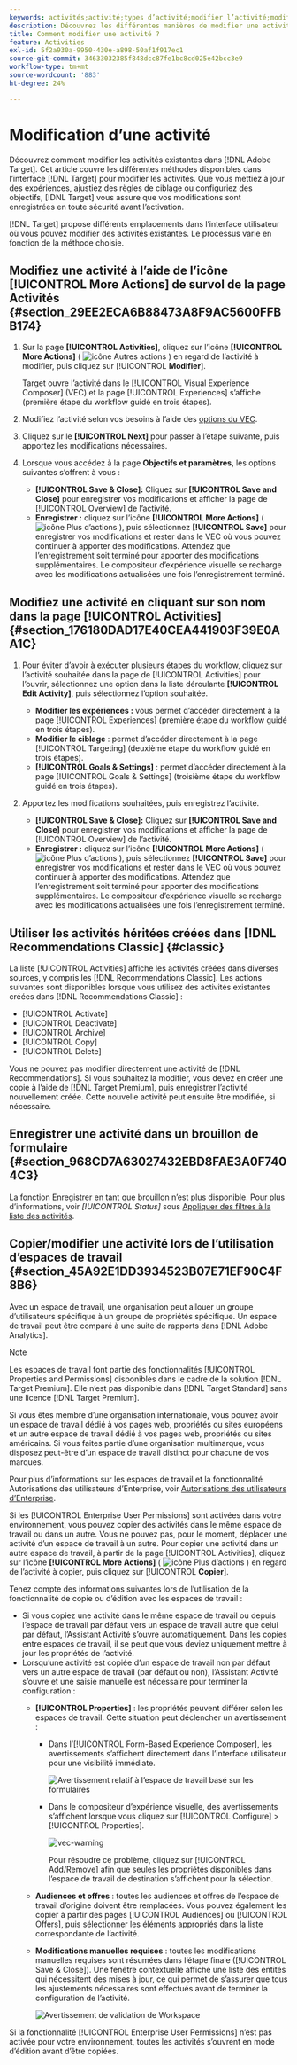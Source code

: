 ```yaml
---
keywords: activités;activité;types d’activité;modifier l’activité;modifier;copier
description: Découvrez les différentes manières de modifier une activité existante.
title: Comment modifier une activité ?
feature: Activities
exl-id: 5f2a930a-9950-430e-a898-50af1f917ec1
source-git-commit: 34633032385f848dcc87fe1bc8cd025e42bcc3e9
workflow-type: tm+mt
source-wordcount: '883'
ht-degree: 24%

---
```


# Modification d’une activité

Découvrez comment modifier les activités existantes dans [!DNL Adobe Target]. Cet article couvre les différentes méthodes disponibles dans l’interface [!DNL Target] pour modifier les activités. Que vous mettiez à jour des expériences, ajustiez des règles de ciblage ou configuriez des objectifs, [!DNL Target] vous assure que vos modifications sont enregistrées en toute sécurité avant l’activation.

[!DNL Target] propose différents emplacements dans l’interface utilisateur où vous pouvez modifier des activités existantes. Le processus varie en fonction de la méthode choisie.

## Modifiez une activité à l’aide de l’icône [!UICONTROL More Actions] de survol de la page Activités {#section_29EE2ECA6B88473A8F9AC5600FFBB174}

1. Sur la page **[!UICONTROL Activities]**, cliquez sur l’icône **[!UICONTROL More Actions]** ( ![icône Autres actions](/help/main/assets/icons/MoreSmall.svg) ) en regard de l’activité à modifier, puis cliquez sur [!UICONTROL **Modifier**].

   Target ouvre l’activité dans le [!UICONTROL Visual Experience Composer] (VEC) et la page [!UICONTROL Experiences] s’affiche (première étape du workflow guidé en trois étapes).

1. Modifiez l’activité selon vos besoins à l’aide des [options du VEC](/help/main/c-experiences/c-visual-experience-composer/viztarget-options.md).

1. Cliquez sur le **[!UICONTROL Next]** pour passer à l’étape suivante, puis apportez les modifications nécessaires.

1. Lorsque vous accédez à la page **Objectifs et paramètres**, les options suivantes s’offrent à vous :

   * **[!UICONTROL Save & Close]:** Cliquez sur **[!UICONTROL Save and Close]** pour enregistrer vos modifications et afficher la page de [!UICONTROL Overview] de l’activité.
   * **Enregistrer :** cliquez sur l’icône **[!UICONTROL More Actions]** ( ![icône Plus d’actions](/help/main/assets/icons/MoreSmallListVert.svg) ), puis sélectionnez **[!UICONTROL Save]** pour enregistrer vos modifications et rester dans le VEC où vous pouvez continuer à apporter des modifications. Attendez que l’enregistrement soit terminé pour apporter des modifications supplémentaires. Le compositeur d’expérience visuelle se recharge avec les modifications actualisées une fois l’enregistrement terminé.

## Modifiez une activité en cliquant sur son nom dans la page [!UICONTROL Activities] {#section_176180DAD17E40CEA441903F39E0AA1C}

1. Pour éviter d’avoir à exécuter plusieurs étapes du workflow, cliquez sur l’activité souhaitée dans la page de [!UICONTROL Activities] pour l’ouvrir, sélectionnez une option dans la liste déroulante **[!UICONTROL Edit Activity]**, puis sélectionnez l’option souhaitée.

   * **Modifier les expériences :** vous permet d’accéder directement à la page [!UICONTROL Experiences] (première étape du workflow guidé en trois étapes).
   * **Modifier le ciblage** : permet d’accéder directement à la page [!UICONTROL Targeting] (deuxième étape du workflow guidé en trois étapes).
   * **[!UICONTROL Goals & Settings]** : permet d’accéder directement à la page [!UICONTROL Goals & Settings] (troisième étape du workflow guidé en trois étapes).

1. Apportez les modifications souhaitées, puis enregistrez l’activité.

   * **[!UICONTROL Save & Close]:** Cliquez sur **[!UICONTROL Save and Close]** pour enregistrer vos modifications et afficher la page de [!UICONTROL Overview] de l’activité.
   * **Enregistrer :** cliquez sur l’icône **[!UICONTROL More Actions]** ( ![icône Plus d’actions](/help/main/assets/icons/MoreSmallListVert.svg) ), puis sélectionnez **[!UICONTROL Save]** pour enregistrer vos modifications et rester dans le VEC où vous pouvez continuer à apporter des modifications. Attendez que l’enregistrement soit terminé pour apporter des modifications supplémentaires. Le compositeur d’expérience visuelle se recharge avec les modifications actualisées une fois l’enregistrement terminé.

## Utiliser les activités héritées créées dans [!DNL Recommendations Classic] {#classic}

La liste [!UICONTROL Activities] affiche les activités créées dans diverses sources, y compris les [!DNL Recommendations Classic]. Les actions suivantes sont disponibles lorsque vous utilisez des activités existantes créées dans [!DNL Recommendations Classic] :

* [!UICONTROL Activate]
* [!UICONTROL Deactivate]
* [!UICONTROL Archive]
* [!UICONTROL Copy]
* [!UICONTROL Delete]

Vous ne pouvez pas modifier directement une activité de [!DNL Recommendations]. Si vous souhaitez la modifier, vous devez en créer une copie à l’aide de [!DNL Target Premium], puis enregistrer l’activité nouvellement créée. Cette nouvelle activité peut ensuite être modifiée, si nécessaire.

## Enregistrer une activité dans un brouillon de formulaire {#section_968CD7A63027432EBD8FAE3A0F7404C3}

La fonction Enregistrer en tant que brouillon n’est plus disponible. Pour plus d’informations, voir *[!UICONTROL Status]* sous [Appliquer des filtres à la liste des activités](/help/main/c-activities/activities.md#filters).

## Copier/modifier une activité lors de l’utilisation d’espaces de travail {#section_45A92E1DD3934523B07E71EF90C4F8B6}

Avec un espace de travail, une organisation peut allouer un groupe d’utilisateurs spécifique à un groupe de propriétés spécifique. Un espace de travail peut être comparé à une suite de rapports dans [!DNL Adobe Analytics].

>[!NOTE]
>
>Les espaces de travail font partie des fonctionnalités [!UICONTROL Properties and Permissions] disponibles dans le cadre de la solution [!DNL Target Premium]. Elle n’est pas disponible dans [!DNL Target Standard] sans une licence [!DNL Target Premium].

Si vous êtes membre d’une organisation internationale, vous pouvez avoir un espace de travail dédié à vos pages web, propriétés ou sites européens et un autre espace de travail dédié à vos pages web, propriétés ou sites américains. Si vous faites partie d’une organisation multimarque, vous disposez peut-être d’un espace de travail distinct pour chacune de vos marques.

Pour plus d’informations sur les espaces de travail et la fonctionnalité Autorisations des utilisateurs d’Enterprise, voir [Autorisations des utilisateurs d’Enterprise](/help/main/administrating-target/c-user-management/property-channel/property-channel.md#concept_E396B16FA2024ADBA27BC056138F9838).

Si les [!UICONTROL Enterprise User Permissions] sont activées dans votre environnement, vous pouvez copier des activités dans le même espace de travail ou dans un autre. Vous ne pouvez pas, pour le moment, déplacer une activité d’un espace de travail à un autre. Pour copier une activité dans un autre espace de travail, à partir de la page [!UICONTROL Activities], cliquez sur l’icône **[!UICONTROL More Actions]** ( ![icône Plus d’actions](/help/main/assets/icons/MoreSmall.svg) ) en regard de l’activité à copier, puis cliquez sur [!UICONTROL **Copier**].

Tenez compte des informations suivantes lors de l’utilisation de la fonctionnalité de copie ou d’édition avec les espaces de travail :

* Si vous copiez une activité dans le même espace de travail ou depuis l’espace de travail par défaut vers un espace de travail autre que celui par défaut, l’Assistant Activité s’ouvre automatiquement. Dans les copies entre espaces de travail, il se peut que vous deviez uniquement mettre à jour les propriétés de l’activité.
* Lorsqu’une activité est copiée d’un espace de travail non par défaut vers un autre espace de travail (par défaut ou non), l’Assistant Activité s’ouvre et une saisie manuelle est nécessaire pour terminer la configuration :
   * **[!UICONTROL Properties]** : les propriétés peuvent différer selon les espaces de travail. Cette situation peut déclencher un avertissement :

      * Dans l’[!UICONTROL Form-Based Experience Composer], les avertissements s’affichent directement dans l’interface utilisateur pour une visibilité immédiate.

        ![Avertissement relatif à l’espace de travail basé sur les formulaires](/help/main/c-activities/assets/form-based-warning.png)

      * Dans le compositeur d’expérience visuelle, des avertissements s’affichent lorsque vous cliquez sur [!UICONTROL Configure] > [!UICONTROL Properties].

        ![vec-warning](/help/main/c-activities/assets/vec-warning.png)

        Pour résoudre ce problème, cliquez sur [!UICONTROL Add/Remove] afin que seules les propriétés disponibles dans l’espace de travail de destination s’affichent pour la sélection.

   * **Audiences et offres** : toutes les audiences et offres de l’espace de travail d’origine doivent être remplacées. Vous pouvez également les copier à partir des pages [!UICONTROL Audiences] ou [!UICONTROL Offers], puis sélectionner les éléments appropriés dans la liste correspondante de l’activité.

   * **Modifications manuelles requises** : toutes les modifications manuelles requises sont résumées dans l’étape finale ([!UICONTROL Save & Close]). Une fenêtre contextuelle affiche une liste des entités qui nécessitent des mises à jour, ce qui permet de s’assurer que tous les ajustements nécessaires sont effectués avant de terminer la configuration de l’activité.

     ![Avertissement de validation de Workspace](/help/main/c-activities/assets/work-space-validation.png)

Si la fonctionnalité [!UICONTROL Enterprise User Permissions] n’est pas activée pour votre environnement, toutes les activités s’ouvrent en mode d’édition avant d’être copiées.